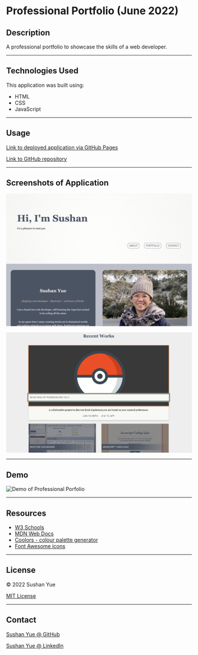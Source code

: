 # Professional Portfolio (June 2022)

## Description

A professional portfolio to showcase the skills of a web developer.

---

## Technologies Used

This application was built using:

- HTML
- CSS
- JavaScript

---

## Usage

[Link to deployed application via GitHub Pages](https://atlantablack.github.io/Portfolio_June22/)

[Link to GitHub repository](https://github.com/AtlantaBlack/Portfolio_June22)

---

## Screenshots of Application

![Screenshot of Professional Porfolio](assets/images/screenshot-portfolio.jpg?raw=true "Sushan Yue portfolio screenshot")

![Screenshot of Professional Porfolio](assets/images/screenshot-portfolio-projects.jpg?raw=true "Sushan Yue portfolio projects screenshot")

---

## Demo

![Demo of Professional Porfolio](assets/images/demo-portfolio-april22.gif?raw=true "Sushan Yue portfolio demo")

---

## Resources

- [W3 Schools](https://www.w3schools.com/)
- [MDN Web Docs](https://developer.mozilla.org/en-US/docs/)
- [Coolors - colour palette generator](https://coolors.co/?home)
- [Font Awesome icons](https://fontawesome.com/)

---

## License

© 2022 Sushan Yue

[MIT License](/LICENSE)

---

## Contact

[Sushan Yue @ GitHub](https://github.com/AtlantaBlack)

[Sushan Yue @ LinkedIn](https://www.linkedin.com/in/sushan-yue/)
